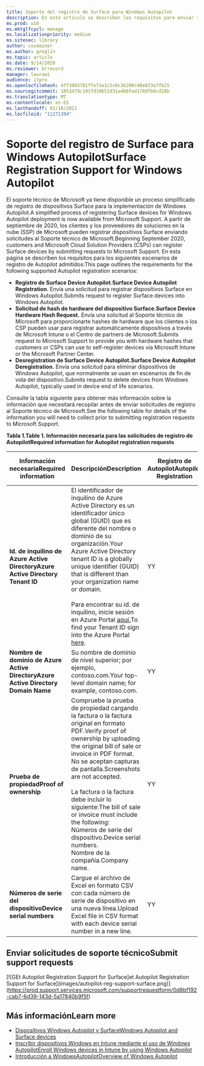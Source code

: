 ```yaml
---
title: Soporte del registro de Surface para Windows Autopilot
description: En este artículo se describen los requisitos para enviar solicitudes de registro de Autopilot al Soporte técnico de Microsoft.
ms.prod: w10
ms.mktglfcycl: manage
ms.localizationpriority: medium
ms.sitesec: library
author: coveminer
ms.author: greglin
ms.topic: article
ms.date: 9/14/2020
ms.reviewer: brrecord
manager: laurawi
audience: itpro
ms.openlocfilehash: 4ff3803701ffe71e1c5c0c36200c40e833a7fb25
ms.sourcegitcommit: 1053479c191fd10651d31a466fad1769fb0cd28b
ms.translationtype: MT
ms.contentlocale: es-ES
ms.lasthandoff: 01/16/2021
ms.locfileid: "11271394"
---
```

# <span data-ttu-id="b4aa6-103">Soporte del registro de Surface para Windows Autopilot</span><span class="sxs-lookup"><span data-stu-id="b4aa6-103">Surface Registration Support for Windows Autopilot</span></span>

<span data-ttu-id="b4aa6-104">El soporte técnico de Microsoft ya tiene disponible un proceso simplificado de registro de dispositivos Surface para la implementación de Windows Autopilot.</span><span class="sxs-lookup"><span data-stu-id="b4aa6-104">A simplified process of registering Surface devices for Windows Autopilot deployment is now available from Microsoft Support.</span></span> <span data-ttu-id="b4aa6-105">A partir de septiembre de 2020, los clientes y los proveedores de soluciones en la nube (SSP) de Microsoft pueden registrar dispositivos Surface enviando solicitudes al Soporte técnico de Microsoft.</span><span class="sxs-lookup"><span data-stu-id="b4aa6-105">Beginning September 2020, customers and Microsoft Cloud Solution Providers (CSPs) can register Surface devices by submitting requests to Microsoft Support.</span></span> <span data-ttu-id="b4aa6-106">En esta página se describen los requisitos para los siguientes escenarios de registro de Autopilot admitidos:</span><span class="sxs-lookup"><span data-stu-id="b4aa6-106">This page outlines the requirements for the following supported Autopilot registration scenarios:</span></span>
 

- <span data-ttu-id="b4aa6-107">**Registro de Surface Device Autopilot**.</span><span class="sxs-lookup"><span data-stu-id="b4aa6-107">**Surface Device Autopilot Registration**.</span></span> <span data-ttu-id="b4aa6-108">Envía una solicitud para registrar dispositivos Surface en Windows Autopilot.</span><span class="sxs-lookup"><span data-stu-id="b4aa6-108">Submits request to register Surface devices into Windows Autopilot.</span></span>
- **<span data-ttu-id="b4aa6-109">Solicitud de hash de hardware del dispositivo Surface.</span><span class="sxs-lookup"><span data-stu-id="b4aa6-109">Surface Device Hardware Hash Request.</span></span>** <span data-ttu-id="b4aa6-110">Envía una solicitud al Soporte técnico de Microsoft para proporcionarte hashes de hardware que los clientes o los CSP pueden usar para registrar automáticamente dispositivos a través de Microsoft Intune o el Centro de partners de Microsoft.</span><span class="sxs-lookup"><span data-stu-id="b4aa6-110">Submits request to Microsoft Support to provide you with hardware hashes that customers or CSPs can use to self-register devices via Microsoft Intune or the Microsoft Partner Center.</span></span>
- **<span data-ttu-id="b4aa6-111">Desregistration de Surface Device Autopilot.</span><span class="sxs-lookup"><span data-stu-id="b4aa6-111">Surface Device Autopilot Deregistration.</span></span>** <span data-ttu-id="b4aa6-112">Envía una solicitud para eliminar dispositivos de Windows Autopilot, que normalmente se usan en escenarios de fin de vida del dispositivo.</span><span class="sxs-lookup"><span data-stu-id="b4aa6-112">Submits request to delete devices from Windows Autopilot, typically used in device end of life scenarios.</span></span>

<span data-ttu-id="b4aa6-113">Consulte la tabla siguiente para obtener más información sobre la información que necesitará recopilar antes de enviar solicitudes de registro al Soporte técnico de Microsoft.</span><span class="sxs-lookup"><span data-stu-id="b4aa6-113">See the following table for details of the information you will need to collect prior to submitting registration requests to Microsoft Support.</span></span>
 
**<span data-ttu-id="b4aa6-114">Tabla 1.</span><span class="sxs-lookup"><span data-stu-id="b4aa6-114">Table 1.</span></span> <span data-ttu-id="b4aa6-115">Información necesaria para las solicitudes de registro de Autopilot</span><span class="sxs-lookup"><span data-stu-id="b4aa6-115">Required information for Autopilot registration requests</span></span>**
 

| <span data-ttu-id="b4aa6-116">Información necesaria</span><span class="sxs-lookup"><span data-stu-id="b4aa6-116">Required information</span></span>                   | <span data-ttu-id="b4aa6-117">Descripción</span><span class="sxs-lookup"><span data-stu-id="b4aa6-117">Description</span></span>                                                                                                                                                                                                                                                                                    | <span data-ttu-id="b4aa6-118">Registro de Autopilot</span><span class="sxs-lookup"><span data-stu-id="b4aa6-118">Autopilot Registration</span></span> | <span data-ttu-id="b4aa6-119">Solicitud de hash de hardware</span><span class="sxs-lookup"><span data-stu-id="b4aa6-119">Hardware Hash Request</span></span> | <span data-ttu-id="b4aa6-120">Autopilot</span><span class="sxs-lookup"><span data-stu-id="b4aa6-120">Autopilot</span></span><br><span data-ttu-id="b4aa6-121">Anulación de registro</span><span class="sxs-lookup"><span data-stu-id="b4aa6-121">Deregistration</span></span> |
| -------------------------------------- | ---------------------------------------------------------------------------------------------------------------------------------------------------------------------------------------------------------------------------------------------------------------------------------------------- | ---------------------- | --------------------- | --------------------------- |
| **<span data-ttu-id="b4aa6-122">Id. de inquilino de Azure Active Directory</span><span class="sxs-lookup"><span data-stu-id="b4aa6-122">Azure Active Directory Tenant ID</span></span>**   | <span data-ttu-id="b4aa6-123">El identificador de inquilino de Azure Active Directory es un identificador único global (GUID) que es diferente del nombre o dominio de su organización.</span><span class="sxs-lookup"><span data-stu-id="b4aa6-123">Your Azure Active Directory tenant ID is a globally unique identifier (GUID) that is different than your organization name or domain.</span></span><br> <br><span data-ttu-id="b4aa6-124">Para encontrar su id. de inquilino, inicie sesión en Azure Portal [aquí.](https://portal.azure.com/#blade/Microsoft_AAD_IAM/ActiveDirectoryMenuBlade/Properties)</span><span class="sxs-lookup"><span data-stu-id="b4aa6-124">To find your Tenant ID sign into the Azure Portal [here](https://portal.azure.com/#blade/Microsoft_AAD_IAM/ActiveDirectoryMenuBlade/Properties).</span></span> | <span data-ttu-id="b4aa6-125">Y</span><span class="sxs-lookup"><span data-stu-id="b4aa6-125">Y</span></span>                      | <span data-ttu-id="b4aa6-126">N</span><span class="sxs-lookup"><span data-stu-id="b4aa6-126">N</span></span>                     | <span data-ttu-id="b4aa6-127">Y</span><span class="sxs-lookup"><span data-stu-id="b4aa6-127">Y</span></span>                           |
| **<span data-ttu-id="b4aa6-128">Nombre de dominio de Azure Active Directory</span><span class="sxs-lookup"><span data-stu-id="b4aa6-128">Azure Active Directory Domain Name</span></span>** | <span data-ttu-id="b4aa6-129">Su nombre de dominio de nivel superior; por ejemplo, contoso.com.</span><span class="sxs-lookup"><span data-stu-id="b4aa6-129">Your top-level domain name; for example, contoso.com.</span></span>                                                                                                                                                                                                                                          | <span data-ttu-id="b4aa6-130">Y</span><span class="sxs-lookup"><span data-stu-id="b4aa6-130">Y</span></span>                      | <span data-ttu-id="b4aa6-131">N</span><span class="sxs-lookup"><span data-stu-id="b4aa6-131">N</span></span>                     | <span data-ttu-id="b4aa6-132">Y</span><span class="sxs-lookup"><span data-stu-id="b4aa6-132">Y</span></span>                           |
| **<span data-ttu-id="b4aa6-133">Prueba de propiedad</span><span class="sxs-lookup"><span data-stu-id="b4aa6-133">Proof of ownership</span></span>**                 | <span data-ttu-id="b4aa6-134">Compruebe la prueba de propiedad cargando la factura o la factura original en formato PDF.</span><span class="sxs-lookup"><span data-stu-id="b4aa6-134">Verify proof of ownership by uploading the original bill of sale or invoice in PDF format.</span></span> <span data-ttu-id="b4aa6-135">No se aceptan capturas de pantalla.</span><span class="sxs-lookup"><span data-stu-id="b4aa6-135">Screenshots are not accepted.</span></span><br> <br><span data-ttu-id="b4aa6-136">La factura o la factura debe incluir lo siguiente:</span><span class="sxs-lookup"><span data-stu-id="b4aa6-136">The bill of sale or invoice  must include the following:</span></span><br><span data-ttu-id="b4aa6-137">Números de serie del dispositivo.</span><span class="sxs-lookup"><span data-stu-id="b4aa6-137">Device serial numbers.</span></span><br><span data-ttu-id="b4aa6-138">Nombre de la compañía.</span><span class="sxs-lookup"><span data-stu-id="b4aa6-138">Company name.</span></span>                                                           | <span data-ttu-id="b4aa6-139">Y</span><span class="sxs-lookup"><span data-stu-id="b4aa6-139">Y</span></span>                      | <span data-ttu-id="b4aa6-140">Y</span><span class="sxs-lookup"><span data-stu-id="b4aa6-140">Y</span></span>                     | <span data-ttu-id="b4aa6-141">Y</span><span class="sxs-lookup"><span data-stu-id="b4aa6-141">Y</span></span>                           |
| **<span data-ttu-id="b4aa6-142">Números de serie del dispositivo</span><span class="sxs-lookup"><span data-stu-id="b4aa6-142">Device serial numbers</span></span>**              | <span data-ttu-id="b4aa6-143">Cargue el archivo de Excel en formato CSV con cada número de serie de dispositivo en una nueva línea.</span><span class="sxs-lookup"><span data-stu-id="b4aa6-143">Upload Excel file in CSV format with each device serial number in a new line.</span></span>                                                                                                                                                                                                                  | <span data-ttu-id="b4aa6-144">Y</span><span class="sxs-lookup"><span data-stu-id="b4aa6-144">Y</span></span>                      | <span data-ttu-id="b4aa6-145">Y</span><span class="sxs-lookup"><span data-stu-id="b4aa6-145">Y</span></span>                     | <span data-ttu-id="b4aa6-146">Y</span><span class="sxs-lookup"><span data-stu-id="b4aa6-146">Y</span></span>                           |

 

## <span data-ttu-id="b4aa6-147">Enviar solicitudes de soporte técnico</span><span class="sxs-lookup"><span data-stu-id="b4aa6-147">Submit support requests</span></span>

  [![G<span data-ttu-id="b4aa6-148">Et Autopilot Registration Support for Surface]</span><span class="sxs-lookup"><span data-stu-id="b4aa6-148">et Autopilot Registration Support for Surface]</span></span>(images/autopilot-reg-support-surface.png)](https://prod.support.services.microsoft.com/supportrequestform/0d8bf192-cab7-6d39-143d-5a17840b9f5f)
 
 
 
## <span data-ttu-id="b4aa6-149">Más información</span><span class="sxs-lookup"><span data-stu-id="b4aa6-149">Learn more</span></span>

- [<span data-ttu-id="b4aa6-150">Dispositivos Windows Autopilot y Surface</span><span class="sxs-lookup"><span data-stu-id="b4aa6-150">Windows Autopilot and Surface devices</span></span>](windows-autopilot-and-surface-devices.md)
- [<span data-ttu-id="b4aa6-151">Inscribir dispositivos Windows en Intune mediante el uso de Windows Autopilot</span><span class="sxs-lookup"><span data-stu-id="b4aa6-151">Enroll Windows devices in Intune by using Windows Autopilot</span></span>](https://docs.microsoft.com/mem/autopilot/enrollment-autopilot)
- [<span data-ttu-id="b4aa6-152">Introducción a WindowsAutopilot</span><span class="sxs-lookup"><span data-stu-id="b4aa6-152">Overview of Windows Autopilot</span></span>](https://docs.microsoft.com/mem/autopilot/windows-autopilot)

 
 
 

